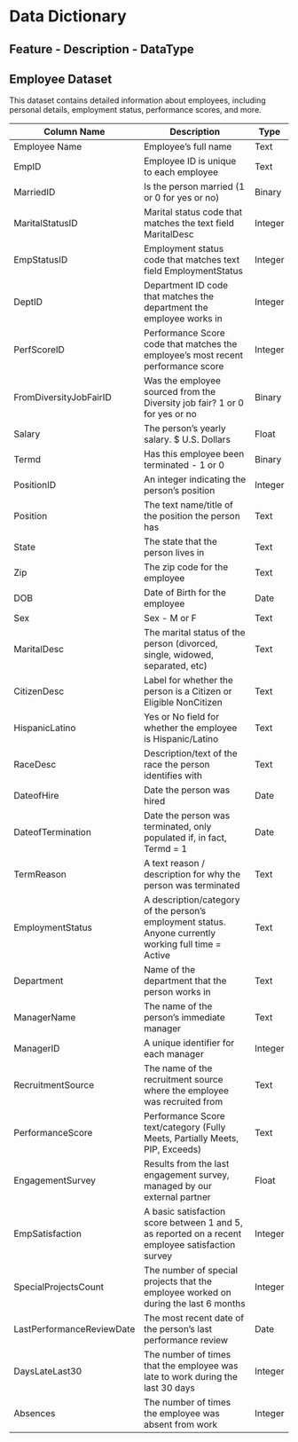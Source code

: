 # Data Dictionary
## Feature	- Description -	DataType
## Employee Dataset

This dataset contains detailed information about employees, including personal details, employment status, performance scores, and more.

| Column Name                | Description                                                                                               | Type    |
|----------------------------|-----------------------------------------------------------------------------------------------------------|---------|
| Employee Name              | Employee’s full name                                                                                      | Text    |
| EmpID                      | Employee ID is unique to each employee                                                                    | Text    |
| MarriedID                  | Is the person married (1 or 0 for yes or no)                                                              | Binary  |
| MaritalStatusID            | Marital status code that matches the text field MaritalDesc                                               | Integer |
| EmpStatusID                | Employment status code that matches text field EmploymentStatus                                           | Integer |
| DeptID                     | Department ID code that matches the department the employee works in                                      | Integer |
| PerfScoreID                | Performance Score code that matches the employee’s most recent performance score                          | Integer |
| FromDiversityJobFairID     | Was the employee sourced from the Diversity job fair? 1 or 0 for yes or no                                | Binary  |
| Salary                     | The person’s yearly salary. $ U.S. Dollars                                                                | Float   |
| Termd                      | Has this employee been terminated - 1 or 0                                                                | Binary  |
| PositionID                 | An integer indicating the person’s position                                                               | Integer |
| Position                   | The text name/title of the position the person has                                                        | Text    |
| State                      | The state that the person lives in                                                                        | Text    |
| Zip                        | The zip code for the employee                                                                             | Text    |
| DOB                        | Date of Birth for the employee                                                                            | Date    |
| Sex                        | Sex - M or F                                                                                              | Text    |
| MaritalDesc                | The marital status of the person (divorced, single, widowed, separated, etc)                              | Text    |
| CitizenDesc                | Label for whether the person is a Citizen or Eligible NonCitizen                                          | Text    |
| HispanicLatino             | Yes or No field for whether the employee is Hispanic/Latino                                               | Text    |
| RaceDesc                   | Description/text of the race the person identifies with                                                   | Text    |
| DateofHire                 | Date the person was hired                                                                                 | Date    |
| DateofTermination          | Date the person was terminated, only populated if, in fact, Termd = 1                                     | Date    |
| TermReason                 | A text reason / description for why the person was terminated                                             | Text    |
| EmploymentStatus           | A description/category of the person’s employment status. Anyone currently working full time = Active     | Text    |
| Department                 | Name of the department that the person works in                                                           | Text    |
| ManagerName                | The name of the person’s immediate manager                                                                | Text    |
| ManagerID                  | A unique identifier for each manager                                                                      | Integer |
| RecruitmentSource          | The name of the recruitment source where the employee was recruited from                                  | Text    |
| PerformanceScore           | Performance Score text/category (Fully Meets, Partially Meets, PIP, Exceeds)                              | Text    |
| EngagementSurvey           | Results from the last engagement survey, managed by our external partner                                  | Float   |
| EmpSatisfaction            | A basic satisfaction score between 1 and 5, as reported on a recent employee satisfaction survey          | Integer |
| SpecialProjectsCount       | The number of special projects that the employee worked on during the last 6 months                       | Integer |
| LastPerformanceReviewDate  | The most recent date of the person’s last performance review                                              | Date    |
| DaysLateLast30             | The number of times that the employee was late to work during the last 30 days                            | Integer |
| Absences                   | The number of times the employee was absent from work                                                     | Integer |

